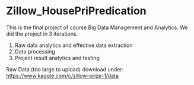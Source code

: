 # Zillow_HousePriPredication

This is the final project of course Big Data Management and Analytics.
We did the project in 3 iterations.
1. Raw data analytics and effective data extraction
2. Data processing
3. Project result analytics and testing

Raw Data (too large to upload) download under: https://www.kaggle.com/c/zillow-prize-1/data

